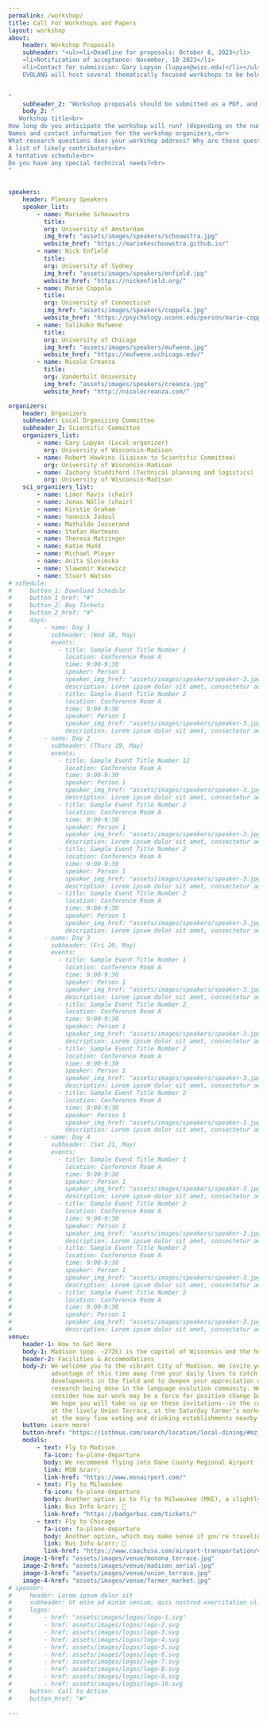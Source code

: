 ```yaml
---
permalink: /workshop/
title: Call For Workshops and Papers
layout: workshop
about:
    header: Workshop Proposals
    subheader: "<ul><li>Deadline for proposals: October 6, 2023</li>
    <li>Notification of acceptance: November, 10 2023</li>
    <li>Contact for submission: Gary Lupyan (lupyan@wisc.edu)</li></ul>
    EVOLANG will host several thematically focused workshops to be held on May 18th. For all accepted workshops, the workshop organizers will be responsible for finalizing the detailed schedule and for soliciting contributions.<br><br>

    
" 
    subheader_2: "Workshop proposals should be submitted as a PDF, and include the following information:"
    body_2: "
   Workshop title<br>
How long do you anticipate the workshop will run? (depending on the number of submissions, we may group workshops into shorter and longer slots, depending on needs).<br>
Names and contact information for the workshop organizers,<br>
What research questions does your workshop address? Why are these questions important to the study of language evolution? What makes this workshop timely? What makes the organizers qualified to run the workshop? What criteria are you using to invite contributors? (no more than 750 words + references).<br>
A list of likely contributors<br>
A tentative schedule<br>
Do you have any special technical needs?<br>
"

              
speakers:
    header: Plenary Speakers
    speaker_list:
        - name: Marieke Schouwstra
          title:
          org: University of Amsterdam
          img_href: "assets/images/speakers/schouwstra.jpg"
          website_href: "https://mariekeschouwstra.github.io/"
        - name: Nick Enfield
          title:
          org: University of Sydney
          img_href: "assets/images/speakers/enfield.jpg"
          website_href: "https://nickenfield.org/"
        - name: Marie Coppola
          title: 
          org: University of Connecticut
          img_href: "assets/images/speakers/coppola.jpg"
          website_href: "https://psychology.uconn.edu/person/marie-coppola/"
        - name: Salikoko Mufwene
          title:
          org: University of Chicago
          img_href: "assets/images/speakers/mufwene.jpg"
          website_href: "https://mufwene.uchicago.edu/"
        - name: Nicole Creanza
          title: 
          org: Vanderbilt University
          img_href: "assets/images/speakers/creanza.jpg"
          website_href: "http://nicolecreanza.com/"

organizers:
    header: Organizers
    subheader: Local Organizing Committee
    subheader_2: Scientific Committee
    organizers_list:
        - name: Gary Lupyan (Local organizer)
          org: University of Wisconsin-Madison
        - name: Robert Hawkins (Liaison to Scientific Committee)
          org: University of Wisconsin-Madison
        - name: Zachary Studdiford (Technical planning and logistics) 
          org: University of Wisconsin-Madison
    sci_organizers_list:
        - name: Limor Raviv (chair)
        - name: Jonas Nölle (chair)
        - name: Kirstie Graham
        - name: Yannick Jadoul
        - name: Mathilde Josserand
        - name: Stefan Hartmann
        - name: Theresa Matzinger
        - name: Katie Mudd
        - name: Michael Pleyer
        - name: Anita Slonimska
        - name: Slawomir Wacewicz
        - name: Stuart Watson
# schedule:
#     button_1: Download Schedule
#     button_1_href: "#"
#     button_2: Buy Tickets
#     button_2_href: "#"    
#     days:
#         - name: Day 1
#           subheader: (Wed 18, May)
#           events:
#             - title: Sample Event Title Number 1
#               location: Conference Room A
#               time: 9:00-9:30
#               speaker: Person 1
#               speaker_img_href: "assets/images/speakers/speaker-3.jpg"
#               description: Lorem ipsum dolor sit amet, consectetur adipiscing elit, sed do eiusmod tempor incididunt ut labore et dolore magna aliqua. Ut enim ad minim veniam, quis nostrud exercitation ullamco laboris nisi ut aliquip ex ea commodo consequat.
#             - title: Sample Event Title Number 2
#               location: Conference Room A
#               time: 9:00-9:30
#               speaker: Person 1
#               speaker_img_href: "assets/images/speakers/speaker-3.jpg"
#               description: Lorem ipsum dolor sit amet, consectetur adipiscing elit, sed do eiusmod tempor incididunt ut labore et dolore magna aliqua. Ut enim ad minim veniam, quis nostrud exercitation ullamco laboris nisi ut aliquip ex ea commodo consequat.
#         - name: Day 2
#           subheader: (Thurs 19, May)
#           events:
#             - title: Sample Event Title Number 12
#               location: Conference Room A
#               time: 9:00-9:30
#               speaker: Person 1
#               speaker_img_href: "assets/images/speakers/speaker-3.jpg"
#               description: Lorem ipsum dolor sit amet, consectetur adipiscing elit, sed do eiusmod tempor incididunt ut labore et dolore magna aliqua. Ut enim ad minim veniam, quis nostrud exercitation ullamco laboris nisi ut aliquip ex ea commodo consequat.
#             - title: Sample Event Title Number 2
#               location: Conference Room A
#               time: 9:00-9:30
#               speaker: Person 1
#               speaker_img_href: "assets/images/speakers/speaker-3.jpg"
#               description: Lorem ipsum dolor sit amet, consectetur adipiscing elit, sed do eiusmod tempor incididunt ut labore et dolore magna aliqua. Ut enim ad minim veniam, quis nostrud exercitation ullamco laboris nisi ut aliquip ex ea commodo consequat.
#             - title: Sample Event Title Number 2
#               location: Conference Room A
#               time: 9:00-9:30
#               speaker: Person 1
#               speaker_img_href: "assets/images/speakers/speaker-3.jpg"
#               description: Lorem ipsum dolor sit amet, consectetur adipiscing elit, sed do eiusmod tempor incididunt ut labore et dolore magna aliqua. Ut enim ad minim veniam, quis nostrud exercitation ullamco laboris nisi ut aliquip ex ea commodo consequat.
#             - title: Sample Event Title Number 2
#               location: Conference Room A
#               time: 9:00-9:30
#               speaker: Person 1
#               speaker_img_href: "assets/images/speakers/speaker-3.jpg"
#               description: Lorem ipsum dolor sit amet, consectetur adipiscing elit, sed do eiusmod tempor incididunt ut labore et dolore magna aliqua. Ut enim ad minim veniam, quis nostrud exercitation ullamco laboris nisi ut aliquip ex ea commodo consequat.
#         - name: Day 3
#           subheader: (Fri 20, May)
#           events:
#             - title: Sample Event Title Number 1
#               location: Conference Room A
#               time: 9:00-9:30
#               speaker: Person 1
#               speaker_img_href: "assets/images/speakers/speaker-3.jpg"
#               description: Lorem ipsum dolor sit amet, consectetur adipiscing elit, sed do eiusmod tempor incididunt ut labore et dolore magna aliqua. Ut enim ad minim veniam, quis nostrud exercitation ullamco laboris nisi ut aliquip ex ea commodo consequat.
#             - title: Sample Event Title Number 2
#               location: Conference Room A
#               time: 9:00-9:30
#               speaker: Person 1
#               speaker_img_href: "assets/images/speakers/speaker-3.jpg"
#               description: Lorem ipsum dolor sit amet, consectetur adipiscing elit, sed do eiusmod tempor incididunt ut labore et dolore magna aliqua. Ut enim ad minim veniam, quis nostrud exercitation ullamco laboris nisi ut aliquip ex ea commodo consequat.
#             - title: Sample Event Title Number 2
#               location: Conference Room A
#               time: 9:00-9:30
#               speaker: Person 1
#               speaker_img_href: "assets/images/speakers/speaker-3.jpg"
#               description: Lorem ipsum dolor sit amet, consectetur adipiscing elit, sed do eiusmod tempor incididunt ut labore et dolore magna aliqua. Ut enim ad minim veniam, quis nostrud exercitation ullamco laboris nisi ut aliquip ex ea commodo consequat.
#             - title: Sample Event Title Number 2
#               location: Conference Room A
#               time: 9:00-9:30
#               speaker: Person 1
#               speaker_img_href: "assets/images/speakers/speaker-3.jpg"
#               description: Lorem ipsum dolor sit amet, consectetur adipiscing elit, sed do eiusmod tempor incididunt ut labore et dolore magna aliqua. Ut enim ad minim veniam, quis nostrud exercitation ullamco laboris nisi ut aliquip ex ea commodo consequat.
#         - name: Day 4
#           subheader: (Sat 21, May)
#           events:
#             - title: Sample Event Title Number 1
#               location: Conference Room A
#               time: 9:00-9:30
#               speaker: Person 1
#               speaker_img_href: "assets/images/speakers/speaker-3.jpg"
#               description: Lorem ipsum dolor sit amet, consectetur adipiscing elit, sed do eiusmod tempor incididunt ut labore et dolore magna aliqua. Ut enim ad minim veniam, quis nostrud exercitation ullamco laboris nisi ut aliquip ex ea commodo consequat.
#             - title: Sample Event Title Number 2
#               location: Conference Room A
#               time: 9:00-9:30
#               speaker: Person 1
#               speaker_img_href: "assets/images/speakers/speaker-3.jpg"
#               description: Lorem ipsum dolor sit amet, consectetur adipiscing elit, sed do eiusmod tempor incididunt ut labore et dolore magna aliqua. Ut enim ad minim veniam, quis nostrud exercitation ullamco laboris nisi ut aliquip ex ea commodo consequat.
#             - title: Sample Event Title Number 2
#               location: Conference Room A
#               time: 9:00-9:30
#               speaker: Person 1
#               speaker_img_href: "assets/images/speakers/speaker-3.jpg"
#               description: Lorem ipsum dolor sit amet, consectetur adipiscing elit, sed do eiusmod tempor incididunt ut labore et dolore magna aliqua. Ut enim ad minim veniam, quis nostrud exercitation ullamco laboris nisi ut aliquip ex ea commodo consequat.
#             - title: Sample Event Title Number 2
#               location: Conference Room A
#               time: 9:00-9:30
#               speaker: Person 1
#               speaker_img_href: "assets/images/speakers/speaker-3.jpg"
#               description: Lorem ipsum dolor sit amet, consectetur adipiscing elit, sed do eiusmod tempor incididunt ut labore et dolore magna aliqua. Ut enim ad minim veniam, quis nostrud exercitation ullamco laboris nisi ut aliquip ex ea commodo consequat.
venue:
    header-1: How to Get Here
    body-1: Madison (pop. ~272k) is the capital of Wisconsin and the home of University of Wisconsin's flagship campus. The conference will be held at the Monona Terrace--a beautiful conference venue designed by Frank Lloyd Wright on the shores of Lake Monona. 
    header-2: Facilities & Accommodations
    body-2: We welcome you to the vibrant City of Madison. We invite you to take 
            advantage of this time away from your daily lives to catch up on the latest
            developments in the field and to deepen your appreciation of the amazing
            research being done in the language evolution community. We also invite you to
            consider how our work may be a force for positive change back in the real world.
            We hope you will take us up on these invitations--in the conference hall,
            at the lively Union Terrace, at the Saturday farmer’s market on the Capitol Square, and
            at the many fine eating and drinking establishments nearby.
    button: Learn more!
    button-href: "https://isthmus.com/search/location/local-dining/#mz_id=5&ql_id=1&letter_filter=all&ord=last_modified&page=1"
    modals:
        - text: Fly to Madison
          fa-icon: fa-plane-departure
          body: We recommend flying into Dane County Regional Airport (MSN) which has nonstop flights to many major cities around the country and has the benefit of being just 10 minutes from downtown Madison. From MSN, you can get to downtown using a taxi, Uber, or Lyft.
          link: MSN &rarr;
          link-href: "https://www.msnairport.com/"
        - text: Fly to Milwaukee 
          fa-icon: fa-plane-departure
          body: Another option is to fly to Milwaukee (MKE), a slightly larger airport, about 80 miles East of Madison. Milwaukee has more flights and depending on your origin may be cheaper. There's a direct bus from MKE to Madison, but make sure to check the bus schedule first.
          link: Bus Info &rarr; 🚌
          link-href: "https://badgerbus.com/tickets/"
        - text: Fly to Chicago
          fa-icon: fa-plane-departure
          body: Another option, which may make sense if you're traveling internationally, is to fly to Chicago's O'Hare airport (ORD, about 130 miles Southeast of Madison) and take a bus to Madison (~3hrs, but is sometimes faster than connecting to a flight to Madison). 
          link: Bus Info &rarr; 🚌
          link-href: "https://www.coachusa.com/airport-transportation/van-galder/bus-schedule"
    image-1-href: "assets/images/venue/monona_terrace.jpg"
    image-2-href: "assets/images/venue/madison_aerial.jpg"
    image-3-href: "assets/images/venue/union_terrace.jpg"
    image-4-href: "assets/images/venue/farmer_market.jpg"
# sponsor:
#     header: Lorem ipsum dolor sit
#     subheader: Ut enim ad minim veniam, quis nostrud exercitation ullamco laboris nisi ut aliquip ex ea commodo consequat.
#     logos:
#         - href: "assets/images/logos/logo-1.svg"
#         - href: assets/images/logos/logo-2.svg
#         - href: assets/images/logos/logo-3.svg
#         - href: assets/images/logos/logo-4.svg
#         - href: assets/images/logos/logo-5.svg
#         - href: assets/images/logos/logo-6.svg
#         - href: assets/images/logos/logo-7.svg
#         - href: assets/images/logos/logo-8.svg
#         - href: assets/images/logos/logo-9.svg
#         - href: assets/images/logos/logo-10.svg
#     button: Call to Action
#     button_href: "#"

---
```

